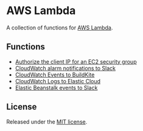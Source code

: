# AWS Lambda
A collection of functions for [AWS Lambda](https://aws.amazon.com/lambda/).

## Functions
* [Authorize the client IP for an EC2 security group](authorize-ip)
* [CloudWatch alarm notifications to Slack](cloudwatch-alarm-to-slack)
* [CloudWatch Events to BuildKite](cloudwatch-events-to-buildkite)
* [CloudWatch Logs to Elastic Cloud](cloudwatch-logs-to-elastic-cloud)
* [Elastic Beanstalk events to Slack](elastic-beanstalk-events-to-slack)

## License
Released under the [MIT license](https://opensource.org/licenses/MIT).
